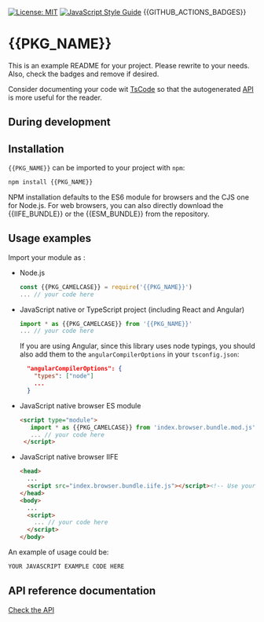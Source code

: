 [![License: MIT](https://img.shields.io/badge/License-MIT-yellow.svg)](https://opensource.org/licenses/MIT)
[![JavaScript Style Guide](https://img.shields.io/badge/code_style-standard-brightgreen.svg)](https://standardjs.com)
{{GITHUB_ACTIONS_BADGES}}

# {{PKG_NAME}}

This is an example README for your project. Please rewrite to your needs. Also, check the badges and remove if desired.

Consider documenting your code wit [TsCode](https://tsdoc.org/) so that the autogenerated [API](./docs/API.md) is more useful for the reader.

## During development


## Installation

`{{PKG_NAME}}` can be imported to your project with `npm`:

```bash
npm install {{PKG_NAME}}
```

NPM installation defaults to the ES6 module for browsers and the CJS one for Node.js. For web browsers, you can also directly download the {{IIFE_BUNDLE}} or the {{ESM_BUNDLE}} from the repository.

## Usage examples

Import your module as :

- Node.js

   ```javascript
   const {{PKG_CAMELCASE}} = require('{{PKG_NAME}}')
   ... // your code here
   ```

- JavaScript native or TypeScript project (including React and Angular)

   ```javascript
   import * as {{PKG_CAMELCASE}} from '{{PKG_NAME}}'
   ... // your code here
   ```

   If you are using Angular, since this library uses node typings, you should also add them to the `angularCompilerOptions` in your `tsconfig.json`:

   ```json
     "angularCompilerOptions": {
       "types": ["node"]
       ...
     }
   ```

- JavaScript native browser ES module

   ```html
   <script type="module">
      import * as {{PKG_CAMELCASE}} from 'index.browser.bundle.mod.js'  // Use your actual path to the broser mod bundle that is in the dist directory
      ... // your code here
    </script>
   ```

- JavaScript native browser IIFE

   ```html
   <head>
     ...
     <script src="index.browser.bundle.iife.js"></script><!-- Use your actual path to the browser iife bundle that is in the dist directory -->
   </head>
   <body>
     ...
     <script>
       ... // your code here
     </script>
   </body>
   ```

An example of usage could be:

```javascript
YOUR JAVASCRIPT EXAMPLE CODE HERE
```

## API reference documentation

[Check the API](./docs/API.md)
